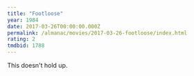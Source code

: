 ```yaml
---
title: "Footloose"
year: 1984
date: 2017-03-26T00:00:00.000Z
permalink: /almanac/movies/2017-03-26-footloose/index.html
rating: 2
tmdbid: 1788
---
```


This doesn't hold up.